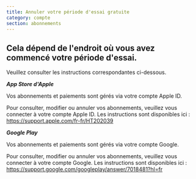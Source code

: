 ```yaml
---
title: Annuler votre période d'essai gratuite
category: compte
section: abonnements
---
```

## Cela dépend de l'endroit où vous avez commencé votre période d'essai.


Veuillez consulter les instructions correspondantes ci-dessous.



***App Store d'Apple***


Vos abonnements et paiements sont gérés via votre compte Apple ID.


Pour consulter, modifier ou annuler vos abonnements, veuillez vous connecter à votre compte Apple ID. Les instructions sont disponibles ici : <https://support.apple.com/fr-fr/HT202039>



***Google Play***


Vos abonnements et paiements sont gérés via votre compte Google.


Pour consulter, modifier ou annuler vos abonnements, veuillez vous connecter à votre compte Google. Les instructions sont disponibles ici : <https://support.google.com/googleplay/answer/7018481?hl=fr>